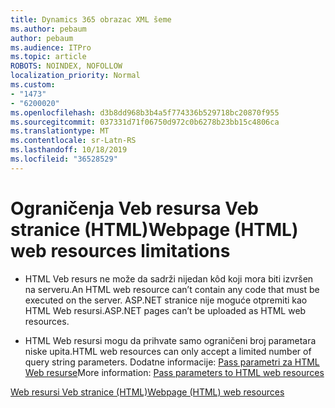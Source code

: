 ```yaml
---
title: Dynamics 365 obrazac XML šeme
ms.author: pebaum
author: pebaum
ms.audience: ITPro
ms.topic: article
ROBOTS: NOINDEX, NOFOLLOW
localization_priority: Normal
ms.custom:
- "1473"
- "6200020"
ms.openlocfilehash: d3b8dd968b3b4a5f774336b529718bc20870f955
ms.sourcegitcommit: 037331d71f06750d972c0b6278b23bb15c4806ca
ms.translationtype: MT
ms.contentlocale: sr-Latn-RS
ms.lasthandoff: 10/18/2019
ms.locfileid: "36528529"
---
```

# <a name="webpage-html-web-resources-limitations"></a><span data-ttu-id="2d82c-102">Ograničenja Veb resursa Veb stranice (HTML)</span><span class="sxs-lookup"><span data-stu-id="2d82c-102">Webpage (HTML) web resources limitations</span></span>

* <span data-ttu-id="2d82c-103">HTML Veb resurs ne može da sadrži nijedan kôd koji mora biti izvršen na serveru.</span><span class="sxs-lookup"><span data-stu-id="2d82c-103">An HTML web resource can’t contain any code that must be executed on the server.</span></span> <span data-ttu-id="2d82c-104">ASP.NET stranice nije moguće otpremiti kao HTML Web resursi.</span><span class="sxs-lookup"><span data-stu-id="2d82c-104">ASP.NET pages can’t be uploaded as HTML web resources.</span></span>

* <span data-ttu-id="2d82c-105">HTML Web resursi mogu da prihvate samo ograničeni broj parametara niske upita.</span><span class="sxs-lookup"><span data-stu-id="2d82c-105">HTML web resources can only accept a limited number of query string parameters.</span></span> <span data-ttu-id="2d82c-106">Dodatne informacije: [Pass parametri za HTML Web resurse](https://docs.microsoft.com/dynamics365/customer-engagement/developer/webpage-html-web-resources#BKMK_PassingParametersToWebResources)</span><span class="sxs-lookup"><span data-stu-id="2d82c-106">More information: [Pass parameters to HTML web resources](https://docs.microsoft.com/dynamics365/customer-engagement/developer/webpage-html-web-resources#BKMK_PassingParametersToWebResources)</span></span>

[<span data-ttu-id="2d82c-107">Web resursi Veb stranice (HTML)</span><span class="sxs-lookup"><span data-stu-id="2d82c-107">Webpage (HTML) web resources</span></span>](https://docs.microsoft.com/dynamics365/customer-engagement/developer/webpage-html-web-resources)
